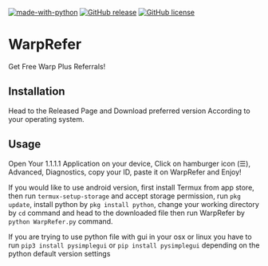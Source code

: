 [![made-with-python](https://img.shields.io/badge/Made%20with-Python-blue)](https://www.python.org/)
[![GitHub release](https://img.shields.io/badge/Version-2.1.0-Yellow)](https://github.com/AshkanRafiee/WarpRefer/releases/)
[![GitHub license](https://img.shields.io/badge/license-GPL--3.0-Red)](https://github.com/AshkanRafiee/WarpRefer/blob/master/LICENSE)
# WarpRefer
Get Free Warp Plus Referrals!
## Installation
Head to the Released Page and Download preferred version According to your operating system. 
## Usage
Open Your 1.1.1.1 Application on your device, Click on hamburger icon (☰), Advanced, Diagnostics, copy your ID, paste it on WarpRefer and Enjoy!

If you would like to use android version, first install Termux from app store, then run ```termux-setup-storage``` and accept storage permission, run ```pkg update```, install python by ```pkg install python```, change your working directory by ```cd``` command and head to the downloaded file then run WarpRefer by ```python WarpRefer.py``` command.

If you are trying to use python file with gui in your osx or linux you have to run ```pip3 install pysimplegui``` or ```pip install pysimplegui``` depending on the python default version settings
